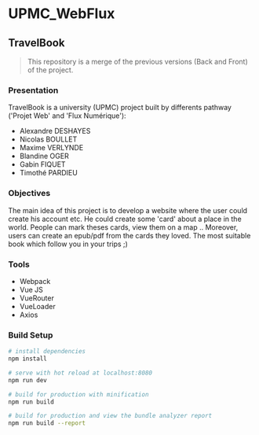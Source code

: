 # UPMC_WebFlux

## TravelBook

> This repository is a merge of the previous versions (Back and Front) of the project.

### Presentation

TravelBook is a university (UPMC) project built by differents pathway ('Projet Web' and 'Flux Numérique'):
- Alexandre DESHAYES
- Nicolas BOULLET
- Maxime VERLYNDE
- Blandine OGER
- Gabin FIQUET
- Timothé PARDIEU

### Objectives

The main idea of this project is to develop a website where the user could create his account etc. 
He could create some 'card' about a place in the world.
People can mark theses cards, view them on a map ..
Moreover, users can create an epub/pdf from the cards they loved. 
The most suitable book which follow you in your trips ;) 

### Tools
- Webpack
- Vue JS
- VueRouter
- VueLoader
- Axios

### Build Setup

``` bash
# install dependencies
npm install

# serve with hot reload at localhost:8080
npm run dev

# build for production with minification
npm run build

# build for production and view the bundle analyzer report
npm run build --report
```
